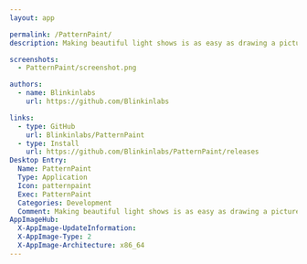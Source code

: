 ```yaml
---
layout: app

permalink: /PatternPaint/
description: Making beautiful light shows is as easy as drawing a picture

screenshots:
  - PatternPaint/screenshot.png

authors:
  - name: Blinkinlabs
    url: https://github.com/Blinkinlabs

links:
  - type: GitHub
    url: Blinkinlabs/PatternPaint
  - type: Install
    url: https://github.com/Blinkinlabs/PatternPaint/releases
Desktop Entry:
  Name: PatternPaint
  Type: Application
  Icon: patternpaint
  Exec: PatternPaint
  Categories: Development
  Comment: Making beautiful light shows is as easy as drawing a picture
AppImageHub:
  X-AppImage-UpdateInformation: 
  X-AppImage-Type: 2
  X-AppImage-Architecture: x86_64
---
```

